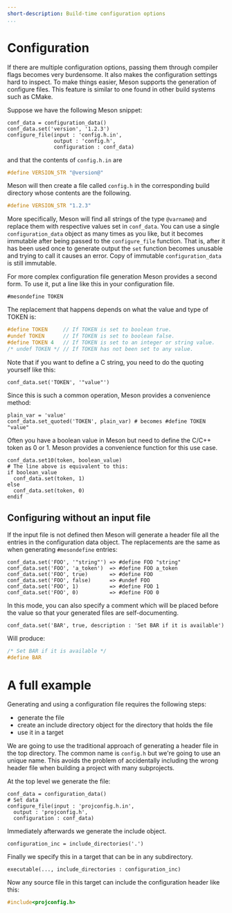 ```yaml
---
short-description: Build-time configuration options
...
```


# Configuration

If there are multiple configuration options, passing them through
compiler flags becomes very burdensome. It also makes the
configuration settings hard to inspect. To make things easier, Meson
supports the generation of configure files. This feature is similar to
one found in other build systems such as CMake.

Suppose we have the following Meson snippet:

```meson
conf_data = configuration_data()
conf_data.set('version', '1.2.3')
configure_file(input : 'config.h.in',
               output : 'config.h',
               configuration : conf_data)
```

and that the contents of `config.h.in` are

```c
#define VERSION_STR "@version@"
```

Meson will then create a file called `config.h` in the corresponding
build directory whose contents are the following.

```c
#define VERSION_STR "1.2.3"
```

More specifically, Meson will find all strings of the type `@varname@`
and replace them with respective values set in `conf_data`. You can
use a single `configuration_data` object as many times as you like,
but it becomes immutable after being passed to the `configure_file`
function. That is, after it has been used once to generate output the
`set` function becomes unusable and trying to call it causes an error.
Copy of immutable `configuration_data` is still immutable.

For more complex configuration file generation Meson provides a second
form. To use it, put a line like this in your configuration file.

    #mesondefine TOKEN

The replacement that happens depends on what the value and type of TOKEN is:

```c
#define TOKEN     // If TOKEN is set to boolean true.
#undef TOKEN      // If TOKEN is set to boolean false.
#define TOKEN 4   // If TOKEN is set to an integer or string value.
/* undef TOKEN */ // If TOKEN has not been set to any value.
```

Note that if you want to define a C string, you need to do the quoting
yourself like this:

```meson
conf_data.set('TOKEN', '"value"')
```

Since this is such a common operation, Meson provides a convenience
method:

```meson
plain_var = 'value'
conf_data.set_quoted('TOKEN', plain_var) # becomes #define TOKEN "value"
```

Often you have a boolean value in Meson but need to define the C/C++
token as 0 or 1. Meson provides a convenience function for this use
case.

```meson
conf_data.set10(token, boolean_value)
# The line above is equivalent to this:
if boolean_value
  conf_data.set(token, 1)
else
  conf_data.set(token, 0)
endif
```

## Configuring without an input file

If the input file is not defined then Meson will generate a header
file all the entries in the configuration data object. The
replacements are the same as when generating `#mesondefine` entries:

```meson
conf_data.set('FOO', '"string"') => #define FOO "string"
conf_data.set('FOO', 'a_token')  => #define FOO a_token
conf_data.set('FOO', true)       => #define FOO
conf_data.set('FOO', false)      => #undef FOO
conf_data.set('FOO', 1)          => #define FOO 1
conf_data.set('FOO', 0)          => #define FOO 0
```

In this mode, you can also specify a comment which will be placed
before the value so that your generated files are self-documenting.

```meson
conf_data.set('BAR', true, description : 'Set BAR if it is available')
```

Will produce:

```c
/* Set BAR if it is available */
#define BAR
```

# A full example

Generating and using a configuration file requires the following steps:

 - generate the file
 - create an include directory object for the directory that holds the file
 - use it in a target

We are going to use the traditional approach of generating a header
file in the top directory. The common name is `config.h` but we're
going to use an unique name. This avoids the problem of accidentally
including the wrong header file when building a project with many
subprojects.

At the top level we generate the file:

```meson
conf_data = configuration_data()
# Set data
configure_file(input : 'projconfig.h.in',
  output : 'projconfig.h',
  configuration : conf_data)
```

Immediately afterwards we generate the include object.

```meson
configuration_inc = include_directories('.')
```

Finally we specify this in a target that can be in any subdirectory.

```meson
executable(..., include_directories : configuration_inc)
```

Now any source file in this target can include the configuration
header like this:

```c
#include<projconfig.h>
```
